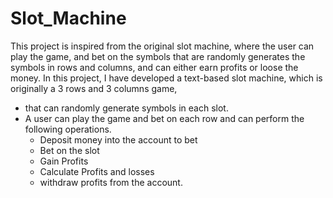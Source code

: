 # Slot_Machine
 
This project is inspired from the original slot machine, where the user can play the game, and bet on the symbols that are randomly generates the symbols in rows and columns, and can either earn profits or loose the money.
In this project, I have developed a text-based slot machine, which is originally a 3 rows and 3 columns game,
- that can randomly generate symbols in each slot.
- A user can play the game and bet on each row and can perform the following operations.
    - Deposit money into the account to bet
    - Bet on the slot
    - Gain Profits
    - Calculate Profits and losses
    - withdraw profits from the account.
  
